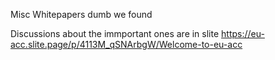 Misc Whitepapers dumb we found

Discussions about the immportant ones are in slite https://eu-acc.slite.page/p/4113M_qSNArbgW/Welcome-to-eu-acc

